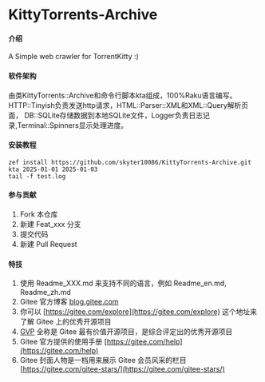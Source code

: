 # KittyTorrents-Archive

#### 介绍
A Simple web crawler for TorrentKitty :)

#### 软件架构
由类KittyTorrents::Archive和命令行脚本kta组成，100%Raku语言编写。HTTP::Tinyish负责发送http请求，HTML::Parser::XML和XML::Query解析页面，
DB::SQLite存储数据到本地SQLite文件，Logger负责日志记录,Terminal::Spinners显示处理进度。


#### 安装教程

```
zef install https://github.com/skyter10086/KittyTorrents-Archive.git
kta 2025-01-01 2025-01-03 
tail -f test.log
```

#### 参与贡献

1.  Fork 本仓库
2.  新建 Feat_xxx 分支
3.  提交代码
4.  新建 Pull Request


#### 特技

1.  使用 Readme\_XXX.md 来支持不同的语言，例如 Readme\_en.md, Readme\_zh.md
2.  Gitee 官方博客 [blog.gitee.com](https://blog.gitee.com)
3.  你可以 [https://gitee.com/explore](https://gitee.com/explore) 这个地址来了解 Gitee 上的优秀开源项目
4.  [GVP](https://gitee.com/gvp) 全称是 Gitee 最有价值开源项目，是综合评定出的优秀开源项目
5.  Gitee 官方提供的使用手册 [https://gitee.com/help](https://gitee.com/help)
6.  Gitee 封面人物是一档用来展示 Gitee 会员风采的栏目 [https://gitee.com/gitee-stars/](https://gitee.com/gitee-stars/)
